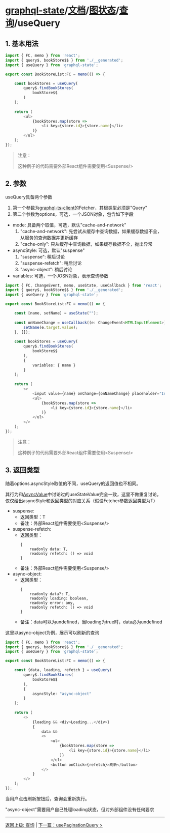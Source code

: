 # [graphql-state](https://github.com/babyfish-ct/graphql-state)/[文档](../../README_zh_CN.md)/[图状态](../README_zh_CN.md)/[查询](./README_zh_CN.md)/useQuery

## 1. 基本用法

```ts
import { FC, memo } from 'react';
import { query$, bookStore$$ } from './__generated';
import { useQuery } from 'graphql-state';

export const BookStoreList:FC = memo(() => {

    const bookStores = useQuery(
        query$.findBookStores(
            bookStore$$
        )
    );
    
    return (
        <ul>
            {bookStores.map(store =>
                <li key={store.id}>{store.name}</li>
            )}
        </ul>
    );
});
```
> 注意：
>
> 这种例子的代码需要外部React组件需要使用&lt;Suspense/&gt;

## 2. 参数
useQuery具备两个参数
1. 第一个参数为[graphql-ts-client](https://github.com/babyfish-ct/graphql-ts-client)的Fetcher，其根类型必须是"Query"
2. 第二个参数为options，可选，一个JSON对象，包含如下字段
  - mode: 具备两个取值，可选，默认"cache-and-network"
    1. "cache-and-network": 先尝试从缓存中查询数据，如果缓存数据不全，从服务的查询数据并更新缓存
    2. "cache-only": 只从缓存中查询数据，如果缓存数据不全，抛出异常
  - asyncStyle: 可选，默认"suspense"
    1. "suspense": 稍后讨论
    2. "suspense-refetch": 稍后讨论
    3. "async-object": 稍后讨论
  - variables: 可选，一个JOSN对象，表示查询参数
    
```ts
import { FC, ChangeEvent, memo, useState, useCallback } from 'react';
import { query$, bookStore$$ } from './__generated';
import { useQuery } from 'graphql-state';

export const BookStoreList:FC = memo(() => {

    const [name, setName] = useState("");
    
    const onNameChange = useCallback((e: ChangeEvent<HTMLInputElement>) => {
        setName(e.target.value);
    }, []);
    
    const bookStores = useQuery(
        query$.findBookStores(
            bookStore$$
        ),
        { 
            variables: { name } 
        }
    );
    
    return (
        <>
            <input value={name} onChange={onNameChange} placeholder="Input name to filter rows..."/>
            <ul>
                {bookStores.map(store =>
                    <li key={store.id}>{store.name}</li>
                )}
            </ul>
        </>
    );
});
```
> 注意：
>
> 这种例子的代码需要外部React组件需要使用&lt;Suspense/&gt;

## 3. 返回类型

随着options.asyncStyle取值的不同，useQuery的返回值也不相同。

其行为和[AsyncValue](../../simple-state/async_zh_CN.md)中讨论过的useStateValue完全一致，这里不做重复讨论，仅仅给出asyncStyle和返回类型的对应关系（假设Fetcher参数返回类型为T）

- suspense:
  - 返回类型：T
  - 备注：外部React组件需要使用&lt;Suspense/&gt;
- suspense-refetch:
  - 返回类型：
    ```
    {
        readonly data: T,
        readonly refetch: () => void
    }
    ```
  - 备注：外部React组件需要使用&lt;Suspense/&gt;
- async-object:
  - 返回类型：
    ```
    {
        readonly data?: T,
        readonly loading: boolean,
        readonly error: any,
        readonly refetch: () => void
    }
    ```
  - 备注：data可以为undefined，当loading为true时，data必为undefined
  
这里以async-object为例，展示可以刷新的查询

```ts
import { FC, memo } from 'react';
import { query$, bookStore$$ } from './__generated';
import { useQuery } from 'graphql-state';

export const BookStoreList:FC = memo(() => {

    const {data, loading, refetch } = useQuery(
        query$.findBookStores(
            bookStore$$
        ),
        {
            asyncStyle: "async-object"
        }
    );
    
    return (
        <>
            {loading && <div>Loading...</div>}
            {
                data &&
                <>
                    <ul>
                        {bookStores.map(store =>
                            <li key={store.id}>{store.name}</li>
                        )}
                    </ul>
                    <button onClick={refetch}>刷新</button>
                </>
            }
        </>
    );
});
```
当用户点击刷新按钮后，查询会重新执行。

"async-object"需要用户自己处理loading状态，但对外部组件没有任何要求

----------------------------

[返回上级: 查询](../README_zh_CN.md) | [下一篇：usePaginationQuery >](./usePaginationQuery_zh_CN.md)
